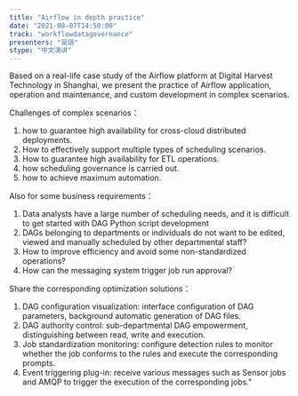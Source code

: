 ```yaml
---
title: "Airflow in depth practice"
date: "2021-08-07T14:50:00" 
track: "workflowdatagovernance"
presenters: "吴琏"
stype: "中文演讲"
---
```

Based on a real-life case study of the Airflow platform at Digital Harvest Technology in Shanghai, we present the practice of Airflow application, operation and maintenance, and custom development in complex scenarios.
 

 Challenges of complex scenarios：
  1. how to guarantee high availability for cross-cloud distributed deployments.
  2. How to effectively support multiple types of scheduling scenarios. 
  2. How to guarantee high availability for ETL operations. 
  3. how scheduling governance is carried out.
  4. how to achieve maximum automation.
 

 Also for some business requirements：
  1. Data analysts have a large number of scheduling needs, and it is difficult to get started with DAG Python script development
  2. DAGs belonging to departments or individuals do not want to be edited, viewed and manually scheduled by other departmental staff?
  3. How to improve efficiency and avoid some non-standardized operations?
  4. How can the messaging system trigger job run approval?
 

 Share the corresponding optimization solutions：
  1. DAG configuration visualization: interface configuration of DAG parameters, background automatic generation of DAG files.
  2. DAG authority control: sub-departmental DAG empowerment, distinguishing between read, write and execution.
  3. Job standardization monitoring: configure detection rules to monitor whether the job conforms to the rules and execute the corresponding prompts.
  4. Event triggering plug-in: receive various messages such as Sensor jobs and AMQP to trigger the execution of the corresponding jobs."

